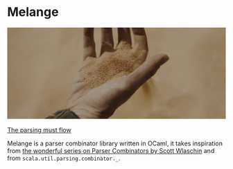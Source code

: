 # Melange

![melange](img/melange.jpeg)

[The parsing must flow](https://fictionhorizon.com/the-meaning-of-dunes-the-spice-must-flow-quote/)

Melange is a parser combinator library written in OCaml, it takes inspiration from [the wonderful series on Parser Combinators by Scott Wlaschin](https://swlaschin.gitbooks.io/fsharpforfunandprofit/content/posts/understanding-parser-combinators.html) and from `scala.util.parsing.combinator._`.
